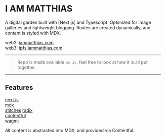 # I AM MATTHIAS

A digital garden built with [Next.js] and Typescript. Optimized for image galleries and lightweight blogging. Routes are created dynamically, and content is styled with MDX.

web2: [iammatthias.com](https://iammatthias.com)  
web3: [ipfs.iammatthias.com](https://ipfs.iammatthias.com)

---

> Repo is made available `as is`, feel free to look at how it is all put together.

---

## Features

[next.js](https://nextjs.org)  
[mdx](https://mdxjs.com)  
[stitches](https://stitches.dev)
[radix](https://www.radix-ui.com)  
[contentful](https://www.contentful.com)  
[wagmi](https://wagmi-xyz.vercel.app)

All content is abstracted into MDX, and provided via Contentful.
